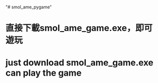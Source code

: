 "# smol_ame_pygame" 
# 直接下載smol_ame_game.exe，即可遊玩
# just download smol_ame_game.exe can play the game 
